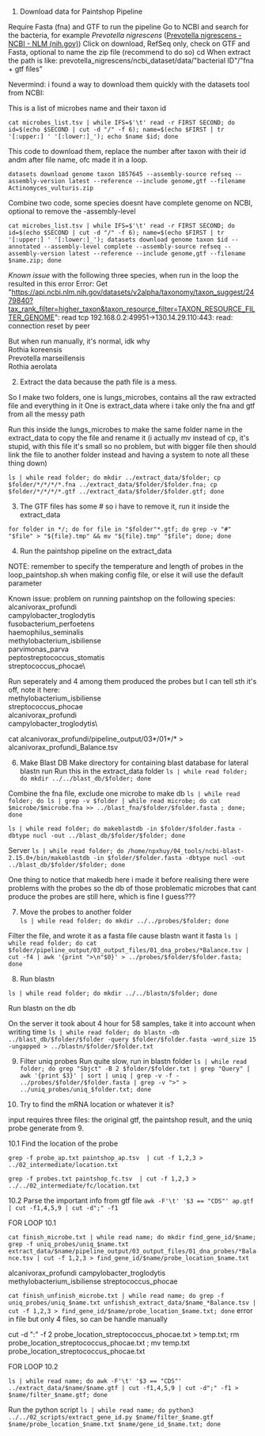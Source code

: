1. Download data for Paintshop Pipeline

Require Fasta (fna) and GTF to run the pipeline
Go to NCBI and search for the bacteria, for example _Prevotella nigrescens_ ([Prevotella nigrescens - NCBI - NLM (nih.gov)](https://www.ncbi.nlm.nih.gov/datasets/taxonomy/28133/))
Click on download, RefSeq only, check on GTF and Fasta, optional to name the zip file (recommend to do so)
cd When extract the path is like: prevotella_nigrescens/ncbi_dataset/data/"bacterial ID"/"fna + gtf files"

Nevermind: i found a way to download them quickly with the datasets tool from NCBI:

This is a list of microbes name and their taxon id

`cat microbes_list.tsv | while IFS=$'\t' read -r FIRST SECOND; do id=$(echo $SECOND | cut -d "/" -f 6); name=$(echo $FIRST | tr '[:upper:] ' '[:lower:]_'); echo $name $id; done`

This code to download them, replace the number after taxon with their id andm after file name, ofc made it in a loop.

`datasets download genome taxon 1857645 --assembly-source refseq --assembly-version latest --reference --include genome,gtf --filename Actinomyces_vulturis.zip`  

Combine two code, some species doesnt have complete genome on NCBI, optional to remove the -assembly-level

`cat microbes_list.tsv | while IFS=$'\t' read -r FIRST SECOND; do id=$(echo $SECOND | cut -d "/" -f 6); name=$(echo $FIRST | tr '[:upper:] ' '[:lower:]_'); datasets download genome taxon $id --annotated --assembly-level complete --assembly-source refseq --assembly-version latest --reference --include genome,gtf --filename $name.zip; done`

*Known issue* with the following three species, when run in the loop the resulted in this error
Error: Get "https://api.ncbi.nlm.nih.gov/datasets/v2alpha/taxonomy/taxon_suggest/2479840?tax_rank_filter=higher_taxon&taxon_resource_filter=TAXON_RESOURCE_FILTER_GENOME": read tcp 192.168.0.2:49951->130.14.29.110:443: read: connection reset by peer

But when run manually, it's normal, idk why\
Rothia koreensis \
Prevotella marseillensis\
Rothia aerolata


2. Extract the data because the path file is a mess.

So I make two folders, one is lungs_microbes, contains all the raw extracted file and everything in it
One is extract_data where i take only the fna and gtf from all the messy path

Run this inside the lungs_microbes to make the same folder name in the extract_data to copy the file and rename it (i actually mv instead of cp, it's stupid, with this file it's small so no problem, but with bigger file then should link the file to another folder instead and having a system to note all these thing down)

`ls | while read folder; do mkdir ../extract_data/$folder; cp $folder/*/*/*/*.fna ../extract_data/$folder/$folder.fna; cp $folder/*/*/*/*.gtf ../extract_data/$folder/$folder.gtf; done`

3. The GTF files has some # so i have to remove it, run it inside the extract_data

`for folder in */; do for file in "$folder"*.gtf; do grep -v "#" "$file" > "${file}.tmp" && mv "${file}.tmp" "$file"; done; done`

4. Run the paintshop pipeline on the extract_data

NOTE: remember to specify the temperature and length of probes in the loop_paintshop.sh when making config file, or else it will use the default parameter

Known issue: problem on running paintshop on the following species:\
alcanivorax_profundi\
campylobacter_troglodytis\
fusobacterium_perfoetens\
haemophilus_seminalis\
methylobacterium_isbiliense\
parvimonas_parva\
peptostreptococcus_stomatis\
streptococcus_phocae\

Run seperately and 4 among them produced the probes but I can tell sth it's off, note it here:\
methylobacterium_isbiliense\
streptococcus_phocae\
alcanivorax_profundi\
campylobacter_troglodytis\


cat alcanivorax_profundi/pipeline_output/03*/01*/* > alcanivorax_profundi_Balance.tsv

6. Make Blast DB
Make directory for containing blast database for lateral blastn run
Run this in the extract_data folder
`ls | while read folder; do mkdir ../../blast_db/$folder; done  `

Combine the fna file, exclude one microbe to make db
`ls | while read folder; do ls | grep -v $folder | while read microbe; do cat $microbe/$microbe.fna >> ../blast_fna/$folder/$folder.fasta ; done; done`


`ls | while read folder; do makeblastdb -in $folder/$folder.fasta -dbtype nucl -out ../blast_db/$folder/$folder; done`

Server
`ls | while read folder; do /home/npxhuy/04_tools/ncbi-blast-2.15.0+/bin/makeblastdb -in $folder/$folder.fasta -dbtype nucl -out ../blast_db/$folder/$folder; done`

One thing to notice that makedb here i made it before realising there were problems with the probes so the db of those problematic microbes that cant produce the probes are still here, which is fine I guess???

7. Move the probes to another folder\
  `ls | while read folder; do mkdir ../../probes/$folder; done`

Filter the file, and wrote it as a fasta file cause blastn want it fasta
  `ls | while read folder; do cat $folder/pipeline_output/03_output_files/01_dna_probes/*Balance.tsv | cut -f4 | awk '{print ">\n"$0}' > ../probes/$folder/$folder.fasta; done`

8. Run blastn

`ls | while read folder; do mkdir ../../blastn/$folder; done`

Run blastn on the db

On the server it took about 4 hour for 58 samples, take it into account when writing time
`ls | while read folder; do blastn -db ../blast_db/$folder/$folder -query $folder/$folder.fasta -word_size 15 -ungapped > ../blastn/$folder/$folder.txt`


9. Filter uniq probes
Run quite slow, run in blastn folder
`ls | while read folder; do grep "Sbjct" -B 2 $folder/$folder.txt | grep "Query" | awk '{print $3}' | sort | uniq | grep -v -f - ../probes/$folder/$folder.fasta | grep -v ">" > ../uniq_probes/uniq_$folder.txt; done`
   
10. Try to find the mRNA location or whatever it is?

input requires three files: the original gtf, the paintshop result, and the uniq probe generate from 9.

10.1 Find the location of the probe

`grep -f probe_ap.txt paintshop_ap.tsv  | cut -f 1,2,3 > ../02_intermediate/location.txt`


`grep -f probes.txt paintshop_fc.tsv  | cut -f 1,2,3 > ../../02_intermediate/fc/location.txt`

10.2 Parse the important info from gtf file
`awk -F'\t' '$3 == "CDS"' ap.gtf | cut -f1,4,5,9 | cut -d";" -f1` 


FOR LOOP 10.1

`cat finish_microbe.txt | while read name; do mkdir find_gene_id/$name; grep -f uniq_probes/uniq_$name.txt extract_data/$name/pipeline_output/03_output_files/01_dna_probes/*Balance.tsv | cut -f 1,2,3 > find_gene_id/$name/probe_location_$name.txt`

alcanivorax_profundi
campylobacter_troglodytis
methylobacterium_isbiliense
streptococcus_phocae

`cat finish_unfinish_microbe.txt | while read name; do grep -f uniq_probes/uniq_$name.txt unfishish_extract_data/$name_*Balance.tsv | cut -f 1,2,3 > find_gene_id/$name/probe_location_$name.txt; done` error in file but only 4 files, so can be handle manually

cut -d ":" -f 2 probe_location_streptococcus_phocae.txt > temp.txt; rm probe_location_streptococcus_phocae.txt ; mv temp.txt probe_location_streptococcus_phocae.txt

FOR LOOP 10.2

`ls | while read name; do awk -F'\t' '$3 == "CDS"' ../extract_data/$name/$name.gtf | cut -f1,4,5,9 | cut -d";" -f1 > $name/filter_$name.gtf; done`

Run the python script
`ls | while read name; do python3 ../../02_scripts/extract_gene_id.py $name/filter_$name.gtf $name/probe_location_$name.txt $name/gene_id_$name.txt; done`